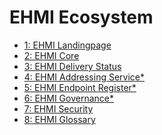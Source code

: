 # EHMI Ecosystem

- <a href="https://medcomdk.github.io/ehmi/" target="blank">1: EHMI Landingpage</a>
- <a href="https://medcomdk.github.io/ehmi/assets/documents/ecore/" target="blank">2: EHMI Core</a>
- <a href="https://medcomdk.github.io/ehmi/assets/documents/eds/" target="blank">3: EHMI Delivery Status</a>
- <a href="https://medcomdk.github.io/ehmi/assets/documents/eas/" target="blank">4: EHMI Addressing Service*</a>
- <a href="https://medcomdk.github.io/ehmi/assets/documents/eer/" target="blank">5: EHMI Endpoint Register*</a>
- <a href="https://medcomdk.github.io/ehmi/assets/documents/egov/" target="blank">6: EHMI Governance*</a>
- <a href="https://medcomdk.github.io/ehmi/assets/documents/security/" target="blank">7: EHMI Security</a>
- <a href="https://medcomdk.github.io/ehmi/assets/documents/glossary/" target="blank">8: EHMI Glossary</a>
